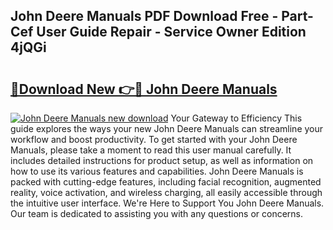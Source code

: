 ## John Deere Manuals PDF Download Free - Part-Cef User Guide Repair - Service Owner Edition 4jQGi

# <h2><a href="http://bc6047.oget.top/?id=John+Deere+Manuals">🔗Download New 👉🔴 John Deere Manuals</a></h2>

[![John Deere Manuals new download](https://i.imgur.com/5g1atiW.png)](http://bc6047.oget.top/?id=John+Deere+Manuals)
Your Gateway to Efficiency This guide explores the ways your new John Deere Manuals can streamline your workflow and boost productivity. To get started with your John Deere Manuals, please take a moment to read this user manual carefully. It includes detailed instructions for product setup, as well as information on how to use its various features and capabilities. John Deere Manuals is packed with cutting-edge features, including facial recognition, augmented reality, voice activation, and wireless charging, all easily accessible through the intuitive user interface. We're Here to Support You John Deere Manuals. Our team is dedicated to assisting you with any questions or concerns.
